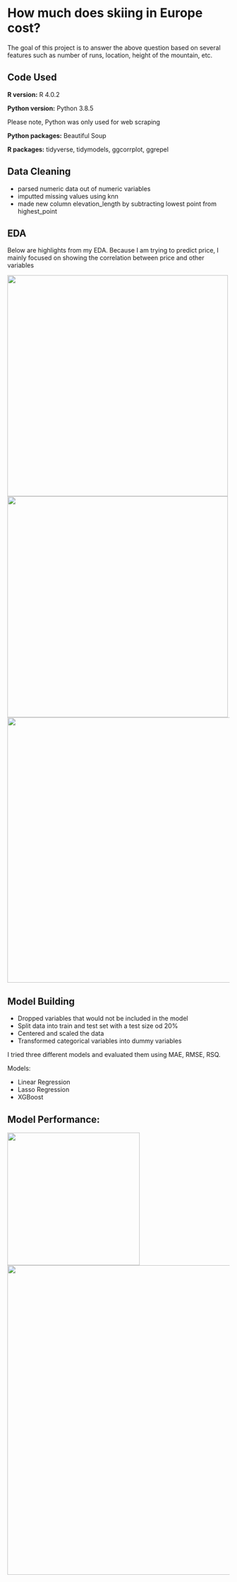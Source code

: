 # How much does skiing in Europe cost?

The goal of this project is to answer the above question based on several features such as number of runs, location, height of the mountain, etc. 

## Code Used

**R version:** R 4.0.2 

**Python version:** Python 3.8.5

Please note, Python was only used for web scraping

**Python packages:** Beautiful Soup

**R packages:** tidyverse, tidymodels, ggcorrplot, ggrepel

## Data Cleaning

- parsed numeric data out of numeric variables
- imputted missing values using knn
- made new column elevation_length by subtracting lowest point from highest_point

## EDA

Below are highlights from my EDA. Because I am trying to predict price, I mainly focused on showing the correlation between price and other variables

<p float="left">
  <img src="https://user-images.githubusercontent.com/65564135/102079444-04be2800-3e0d-11eb-9ed3-5419372da513.png" width = 500/>
  <img src="https://user-images.githubusercontent.com/65564135/102079450-07b91880-3e0d-11eb-869c-2f4215ab3b33.png" width = 500/>
  <img src="https://user-images.githubusercontent.com/65564135/102079446-05ef5500-3e0d-11eb-9aed-550da2827a17.png" width = 600/>
</p>

## Model Building

- Dropped variables that would not be included in the model
- Split data into train and test set with a test size od 20%
- Centered and scaled the data
- Transformed categorical variables into dummy variables

I tried three different models and evaluated them using MAE, RMSE, RSQ.

Models:

- Linear Regression
- Lasso Regression
- XGBoost

## Model Performance:

<img src="https://user-images.githubusercontent.com/65564135/102087083-51a7fb80-3e19-11eb-8923-d76935630153.jpg" width = 300/> 

<img src="https://user-images.githubusercontent.com/65564135/102079434-012aa100-3e0d-11eb-9b93-f6a7fe362321.png" width = 700/>

